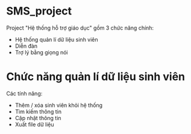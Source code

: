 # SMS_project

Project "Hệ thống hỗ trợ giáo dục" gồm 3 chức năng chính:
- Hệ thống quản lí dữ liệu sinh viên
- Diễn đàn
- Trợ lý bằng giọng nói

# Chức năng quản lí dữ liệu sinh viên
Các tính năng:
- Thêm / xóa sinh viên khỏi hệ thống
- Tìm kiếm thông tin
- Cập nhật thông tin
- Xuất file dữ liệu


